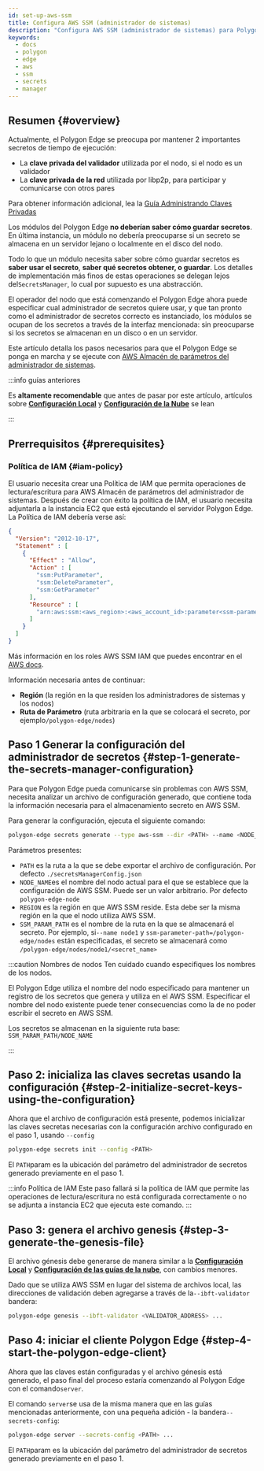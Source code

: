 ```yaml
---
id: set-up-aws-ssm
title: Configura AWS SSM (administrador de sistemas)
description: "Configura AWS SSM (administrador de sistemas) para Polygon Edge."
keywords:
  - docs
  - polygon
  - edge
  - aws
  - ssm
  - secrets
  - manager
---
```


## Resumen {#overview}

Actualmente, el Polygon Edge se preocupa por mantener 2 importantes secretos de tiempo de ejecución:
* La **clave privada del validador** utilizada por el nodo, si el nodo es un validador
* La **clave privada de la red** utilizada por libp2p, para participar y comunicarse con otros pares

Para obtener información adicional, lea la [Guía Administrando Claves Privadas](/docs/edge/configuration/manage-private-keys)

Los módulos del Polygon Edge **no deberían saber cómo guardar secretos**. En última instancia, un módulo no debería preocuparse si un secreto se almacena en un servidor lejano o localmente en el disco del nodo.

Todo lo que un módulo necesita saber sobre cómo guardar secretos es **saber usar el secreto**, **saber qué secretos obtener,
 o guardar**. Los detalles de implementación más finos de estas operaciones se delegan lejos del`SecretsManager`, lo cual por supuesto es una abstracción.

El operador del nodo que está comenzando el Polygon Edge ahora puede especificar cual administrador de secretos quiere usar, y que tan pronto como el administrador de secretos correcto es instanciado, los módulos se ocupan de los secretos a través de la interfaz mencionada: sin preocuparse si los secretos se almacenan en un disco o en un servidor.

Este artículo detalla los pasos necesarios para que el Polygon Edge se ponga en marcha y se ejecute con [AWS Almacén de parámetros del administrador de sistemas](https://docs.aws.amazon.com/systems-manager/latest/userguide/systems-manager-parameter-store.html).

:::info guías anteriores

Es **altamente recomendable** que antes de pasar por este artículo, artículos sobre [**Configuración Local**](/docs/edge/get-started/set-up-ibft-locally)
 y [**Configuración de la Nube**](/docs/edge/get-started/set-up-ibft-on-the-cloud) se lean

:::


## Prerrequisitos {#prerequisites}
### Política de IAM {#iam-policy}
El usuario necesita crear una Política de IAM que permita operaciones de lectura/escritura para AWS Almacén de parámetros del administrador de sistemas. Después de crear con éxito la política de IAM, el usuario necesita adjuntarla a la instancia EC2 que está ejecutando el servidor Polygon Edge. La Política de IAM debería verse así:
```json
{
  "Version": "2012-10-17",
  "Statement" : [
    {
      "Effect" : "Allow",
      "Action" : [
        "ssm:PutParameter",
        "ssm:DeleteParameter",
        "ssm:GetParameter"
      ],
      "Resource" : [
        "arn:aws:ssm:<aws_region>:<aws_account_id>:parameter<ssm-parameter-path>*"
      ]
    }
  ]
}
```
Más información en los roles AWS SSM IAM que puedes encontrar en el [AWS docs](https://docs.aws.amazon.com/systems-manager/latest/userguide/setup-instance-profile.html).

Información necesaria antes de continuar:
* **Región** (la región en la que residen los administradores de sistemas y los nodos)
* **Ruta de Parámetro** (ruta arbitraria en la que se colocará el secreto, por ejemplo`/polygon-edge/nodes`)

## Paso 1 Generar la configuración del administrador de secretos {#step-1-generate-the-secrets-manager-configuration}

Para que Polygon Edge pueda comunicarse sin problemas con AWS SSM, necesita analizar un archivo de configuración generado, que contiene toda la información necesaria para el almacenamiento secreto en AWS SSM.

Para generar la configuración, ejecuta el siguiente comando:

```bash
polygon-edge secrets generate --type aws-ssm --dir <PATH> --name <NODE_NAME> --extra region=<REGION>,ssm-parameter-path=<SSM_PARAM_PATH>
```

Parámetros presentes:
* `PATH` es la ruta a la que se debe exportar el archivo de configuración. Por defecto `./secretsManagerConfig.json`
* `NODE_NAME`es el nombre del nodo actual para el que se establece que la configuración de AWS SSM. Puede ser un valor arbitrario. Por defecto `polygon-edge-node`
* `REGION` es la región en que AWS SSM reside. Esta debe ser la misma región en la que el nodo utiliza AWS SSM.
* `SSM_PARAM_PATH` es el nombre de la ruta en la que se almacenará el secreto. Por ejemplo, si`--name node1` y `ssm-parameter-path=/polygon-edge/nodes`
 están especificadas, el secreto se almacenará como `/polygon-edge/nodes/node1/<secret_name>`

:::caution Nombres de nodos
Ten cuidado cuando especifiques los nombres de los nodos.

El Polygon Edge utiliza el nombre del nodo especificado para mantener un registro de los secretos que genera y utiliza en el AWS SSM. Especificar el nombre del nodo existente puede tener consecuencias como la de no poder escribir el secreto en AWS SSM.

Los secretos se almacenan en la siguiente ruta base: `SSM_PARAM_PATH/NODE_NAME`

:::

## Paso 2: inicializa las claves secretas usando la configuración {#step-2-initialize-secret-keys-using-the-configuration}

Ahora que el archivo de configuración está presente, podemos inicializar las claves secretas necesarias con la configuración archivo configurado en el paso 1, usando `--config`

```bash
polygon-edge secrets init --config <PATH>
```

El `PATH`param es la ubicación del parámetro del administrador de secretos generado previamente en el paso 1.

:::info Política de IAM
Este paso fallará si la política de IAM que permite las operaciones de lectura/escritura no está configurada correctamente o no se adjunta a instancia EC2 que ejecuta este comando.
:::

## Paso 3: genera el archivo genesis {#step-3-generate-the-genesis-file}

El archivo génesis debe generarse de manera similar a la [**Configuración Local**](/docs/edge/get-started/set-up-ibft-locally)
 y [**Configuración de las guías de la nube**](/docs/edge/get-started/set-up-ibft-on-the-cloud), con cambios menores.

Dado que se utiliza AWS SSM en lugar del sistema de archivos local, las direcciones de validación deben agregarse a través de la`--ibft-validator` bandera:
```bash
polygon-edge genesis --ibft-validator <VALIDATOR_ADDRESS> ...
```

## Paso 4: iniciar el cliente Polygon Edge {#step-4-start-the-polygon-edge-client}

Ahora que las claves están configuradas y el archivo génesis está generado, el paso final del proceso estaría comenzando al Polygon Edge con el comando`server`.

El comando `server`se usa de la misma manera que en las guías mencionadas anteriormente, con una pequeña adición - la bandera`--secrets-config`:
```bash
polygon-edge server --secrets-config <PATH> ...
```

El `PATH`param es la ubicación del parámetro del administrador de secretos generado previamente en el paso 1.